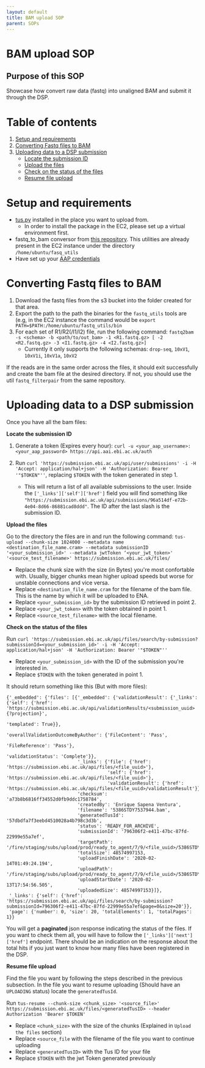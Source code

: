 ```yaml
---
layout: default
title: BAM upload SOP
parent: SOPs
---
```


# BAM upload SOP

## Purpose of this SOP
Showcase how convert raw data (fastq) into unaligned BAM and submit it through the DSP.

# Table of contents
1. [Setup and requirements](#1)
1. [Converting Fastq files to BAM](#2)
1. [Uploading data to a DSP submission](#3)
   - [Locate the submission ID](#3a)
   - [Upload the files](#3b)
   - [Check on the status of the files](#3c)
   - [Resume file upload](#3d)

# Setup and requirements <a name="1"></a>
- [tus.py](https://github.com/cenkalti/tus.py) installed in the place you want to upload from.
   - In order to install the package in the EC2, please set up a virtual environment first.
- fastq_to_bam conversor from [this repository](https://github.com/HumanCellAtlas/fastq_utils). This utilities are already present in the EC2 instance under the directory `/home/ubuntu/fasq_utils`
- Have set up your [AAP credentials](https://submission.ebi.ac.uk/api/docs/guide_accounts_and_logging_in.html)

# Converting Fastq files to BAM <a name="2"></a>

1. Download the fastq files from the s3 bucket into the folder created for that area.
1. Export the path to the path the binaries for the `fastq_utils` tools are (e.g, in the EC2 instance the command would be `export PATH=$PATH:/home/ubuntu/fastq_utils/bin`
1. For each set of R1/R2(/I1/I2) file, run the following command: `fastq2bam -s <schema> -b <path/to/out_bam> -1 <R1.fastq.gz> [ -2 <R2.fastq.gz> -3 <I1.fastq.gz> -4 <I2.fastq.gz>]`
     - Currently it only supports the following schemas: `drop-seq`, `10xV1`, `10xV1i`, `10xV1a`, `10xV2`

If the reads are in the same order across the files, it should exit successfully and create the bam file at the desired directory. If not, you should use the util `fastq_filterpair` from the same repository.

# Uploading data to a DSP submission <a name="3"></a>

Once you have all the bam files:

**Locate the submission ID** <a name="3a"></a>
1. Generate a token (Expires every hour): `curl -u <your_aap_username>:<your_aap_password> https://api.aai.ebi.ac.uk/auth`

1. Run `curl 'https://submission.ebi.ac.uk/api/user/submissions' -i -H 'Accept: application/hal+json' -H 'Authorization: Bearer '"$TOKEN"''`, replacing `$TOKEN` with the token generated in step 1.
    - This will return a list of all available submissions to the user. Inside the `['_links']['self']['href']` field you will find something like `"https://submission.ebi.ac.uk/api/submissions/96a514df-e72b-4e04-8d66-86881cad8ddd"`. The ID after the last slash is the submission ID.

**Upload the files** <a name="3b"></a>

Go to the directory the files are in and run the following command: `tus-upload --chunk-size 1024000 --metadata name <destination_file_name.cram> --metadata submissionID '<your_submission_id>' --metadata jwtToken ‘<your_jwt_token>' '<source_test_filename>' https://submission.ebi.ac.uk/files/`
  - Replace the chunk size with the size (in Bytes) you're most confortable with. Usually, bigger chunks mean higher upload speeds but worse for unstable connections and vice versa.
  - Replace `<destination_file_name.cram` for the filename of the bam file. This is the name by which it will be uploaded to ENA.
  - Replace `<your_submission_id>` by the submission ID retrieved in point 2.
  - Replace `<your_jwt_token>` with the token obtained in point 1.
  - Replace `<source_test_filename>` with the local filename.
        

**Check on the status of the files** <a name="3c"></a>

Run `curl 'https://submission.ebi.ac.uk/api/files/search/by-submission?submissionId=<your_submission_id>' -i -H 'Accept: application/hal+json' -H 'Authorization: Bearer '"$TOKEN"''`
  - Replace `<your_submission_id>` with the ID of the submission you're interested in.
  - Replace `$TOKEN` with the token generated in point 1.

It should return something like this (But with more files):
```
{'_embedded': {'files': [{'_embedded': {'validationResult': {'_links': {'self': {'href': 'https://submission.ebi.ac.uk/api/validationResults/<submission_uuid>{?projection}',
                                                                                 'templated': True}},
                                                             'overallValidationOutcomeByAuthor': {'FileContent': 'Pass',
                                                                                                  'FileReference': 'Pass'},
                                                             'validationStatus': 'Complete'}},
                          '_links': {'file': {'href': 'https://submission.ebi.ac.uk/api/files/<file_uuid>'},
                                     'self': {'href': 'https://submission.ebi.ac.uk/api/files/<file_uuid>'},
                                     'validationResult': {'href': 'https://submission.ebi.ac.uk/api/files/<file_uuid>/validationResult'}},
                          'checksum': 'a73b8b6816ff34552d0fb9ddc1758784',
                          'createdBy': 'Enrique Sapena Ventura',
                          'filename': '5386STDY7537944.bam',
                          'generatedTusId': '57dbdfa7f3eebd4510028a4b798c3d3b',
                          'status': 'READY_FOR_ARCHIVE',
                          'submissionId': '796306f2-e411-47bc-87fd-22999e55a7ef',
                          'targetPath': '/fire/staging/subs/upload/prod/ready_to_agent/7/9/<file_uuid>/5386STDY7537944.bam',
                          'totalSize': 48574997153,
                          'uploadFinishDate': '2020-02-14T01:49:24.194',
                          'uploadPath': '/fire/staging/subs/upload/prod/ready_to_agent/7/9/<file_uuid>/5386STDY7537944.bam',
                          'uploadStartDate': '2020-02-13T17:54:56.505',
                          'uploadedSize': 48574997153}]},
 '_links': {'self': {'href': 'https://submission.ebi.ac.uk/api/files/search/by-submission?submissionId=796306f2-e411-47bc-87fd-22999e55a7ef&page=0&size=20'}},
 'page': {'number': 0, 'size': 20, 'totalElements': 1, 'totalPages': 1}}
```

You will get a **paginated** json response indicating the status of the files. If you want to check them all, you will have to follow the `['_links']['next']['href']` endpoint. There should be an indication on the response about the total hits if you just want to know how many files have been registered in the DSP.

**Resume file upload** <a name="3d"></a>

Find the file you want by following the steps described in the previous subsection. In the file you want to resume uploading (Should have an `UPLOADING` status) locate the `generatedTusId`.

Run `tus-resume --chunk-size <chunk_size> '<source_file>' https://submission.ebi.ac.uk/files/<generatedTusID> --header Authorization 'Bearer $TOKEN'`
  - Replace `<chunk_size>` with the size of the chunks (Explained in `Upload the files` section)
  - Replace `<source_file` with the filename of the file you want to continue uploading
  - Replace `<generatedTusID>` with the Tus ID for your file
  - Replace `$TOKEN` with the jwt Token generated previously
